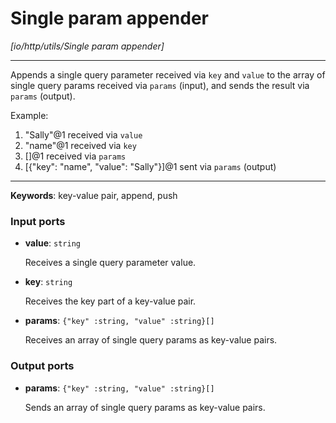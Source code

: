 # Single param appender

_[io/http/utils/Single param appender]_

---

Appends a single query parameter received via `key` and `value` to the array of single query params received via `params` (input), and sends the result via `params` (output).  
  
Example:  
1. "Sally"@1 received via `value`  
2. "name"@1 received via `key`  
3. []@1 received via `params`  
4. [{"key": "name", "value": "Sally"}]@1 sent via `params` (output)  

---

__Keywords__: key-value pair, append, push

### Input ports

* __value__: ` string `

    Receives a single query parameter value.  


* __key__: ` string `

    Receives the key part of a key-value pair.  


* __params__: ` {"key" :string, "value" :string}[] `

    Receives an array of single query params as key-value pairs.  

### Output ports

* __params__: ` {"key" :string, "value" :string}[] `

    Sends an array of single query params as key-value pairs.  

